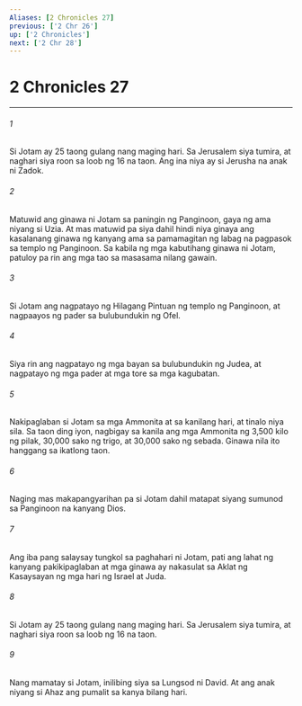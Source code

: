 ```yaml
---
Aliases: [2 Chronicles 27]
previous: ['2 Chr 26']
up: ['2 Chronicles']
next: ['2 Chr 28']
---
```

# 2 Chronicles 27

***

###### 1
Si Jotam ay 25 taong gulang nang maging hari. Sa Jerusalem siya tumira, at naghari siya roon sa loob ng 16 na taon. Ang ina niya ay si Jerusha na anak ni Zadok. 

###### 2
Matuwid ang ginawa ni Jotam sa paningin ng Panginoon, gaya ng ama niyang si Uzia. At mas matuwid pa siya dahil hindi niya ginaya ang kasalanang ginawa ng kanyang ama sa pamamagitan ng labag na pagpasok sa templo ng Panginoon. Sa kabila ng mga kabutihang ginawa ni Jotam, patuloy pa rin ang mga tao sa masasama nilang gawain. 

###### 3
Si Jotam ang nagpatayo ng Hilagang Pintuan ng templo ng Panginoon, at nagpaayos ng pader sa bulubundukin ng Ofel. 

###### 4
Siya rin ang nagpatayo ng mga bayan sa bulubundukin ng Judea, at nagpatayo ng mga pader at mga tore sa mga kagubatan. 

###### 5
Nakipaglaban si Jotam sa mga Ammonita at sa kanilang hari, at tinalo niya sila. Sa taon ding iyon, nagbigay sa kanila ang mga Ammonita ng 3,500 kilo ng pilak, 30,000 sako ng trigo, at 30,000 sako ng sebada. Ginawa nila ito hanggang sa ikatlong taon. 

###### 6
Naging mas makapangyarihan pa si Jotam dahil matapat siyang sumunod sa Panginoon na kanyang Dios. 

###### 7
Ang iba pang salaysay tungkol sa paghahari ni Jotam, pati ang lahat ng kanyang pakikipaglaban at mga ginawa ay nakasulat sa Aklat ng Kasaysayan ng mga hari ng Israel at Juda. 

###### 8
Si Jotam ay 25 taong gulang nang maging hari. Sa Jerusalem siya tumira, at naghari siya roon sa loob ng 16 na taon. 

###### 9
Nang mamatay si Jotam, inilibing siya sa Lungsod ni David. At ang anak niyang si Ahaz ang pumalit sa kanya bilang hari.
